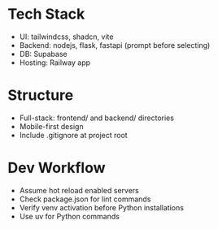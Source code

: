 # Tech Stack
- UI: tailwindcss, shadcn, vite
- Backend: nodejs, flask, fastapi (prompt before selecting)
- DB: Supabase
- Hosting: Railway app

# Structure
- Full-stack: frontend/ and backend/ directories
- Mobile-first design
- Include .gitignore at project root

# Dev Workflow
- Assume hot reload enabled servers
- Check package.json for lint commands
- Verify venv activation before Python installations
- Use uv for Python commands
